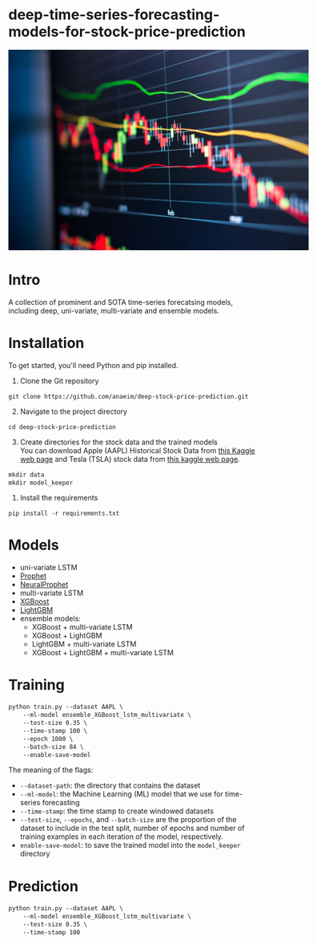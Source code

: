 # deep-time-series-forecasting-models-for-stock-price-prediction

<img
  src="images/stoch_data_graph.jpg"
  alt="Alt text"
  title="Optional title"
  style="display: inline-block; margin: 0 auto; max-width: 600px">

# Intro
A collection of prominent and SOTA time-series forecatsing models, including deep, uni-variate, multi-variate and ensemble models.

# Installation
To get started, you'll need Python and pip installed.

1. Clone the Git repository
```
git clone https://github.com/anaeim/deep-stock-price-prediction.git
```

2. Navigate to the project directory
```
cd deep-stock-price-prediction
```

3. Create directories for the stock data and the trained models<br>
   You can download Apple (AAPL) Historical Stock Data from [this Kaggle web page](https://www.kaggle.com/datasets/tarunpaparaju/apple-aapl-historical-stock-data) and Tesla (TSLA) stock data from [this kaggle web page](https://www.kaggle.com/code/debashis74017/time-series-forecasting-tesla-stock/notebook).
```
mkdir data
mkdir model_keeper
```

1. Install the requirements
```
pip install -r requirements.txt
```

# Models
- uni-variate LSTM
- [Prophet](https://github.com/facebook/prophet)
- [NeuralProphet](https://github.com/ourownstory/neural_prophet)
- multi-variate LSTM
- [XGBoost](https://xgboost.readthedocs.io/en/stable/python/python_intro.html)
- [LightGBM](https://github.com/microsoft/LightGBM)
- ensemble models:
  - XGBoost + multi-variate LSTM
  - XGBoost + LightGBM
  - LightGBM + multi-variate LSTM
  - XGBoost + LightGBM + multi-variate LSTM



# Training
```
python train.py --dataset AAPL \
    --ml-model ensemble_XGBoost_lstm_multivariate \
    --test-size 0.35 \
    --time-stamp 100 \
    --epoch 1000 \
    --batch-size 84 \
    --enable-save-model
```


The meaning of the flags:
* ``--dataset-path``: the directory that contains the dataset
* ``--ml-model``: the Machine Learning (ML) model that we use for time-series forecasting
* ``--time-stamp``: the time stamp to create windowed datasets
* ``--test-size``, ``--epochs``, and ``--batch-size`` are the proportion of the dataset to include in the test split, number of epochs and number of training examples in each iteration of the model, respectively.
* ``enable-save-model``: to save the trained model into the ``model_keeper`` directory


# Prediction
```
python train.py --dataset AAPL \
    --ml-model ensemble_XGBoost_lstm_multivariate \
    --test-size 0.35 \
    --time-stamp 100 
```